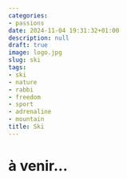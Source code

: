 ```yaml
---
categories:
- passions
date: 2024-11-04 19:31:32+01:00
description: null
draft: true
image: logo.jpg
slug: ski
tags:
- ski
- nature
- rabbi
- freedom
- sport
- adrenaline
- mountain
title: Ski
---
```


<!-- hash: b19cf172763d -->
# à venir...